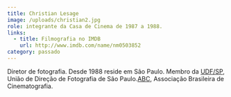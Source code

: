 ```yaml
---
title: Christian Lesage
image: /uploads/christian2.jpg
role: integrante da Casa de Cinema de 1987 a 1988.
links:
  - title: Filmografia no IMDB
    url: http://www.imdb.com/name/nm0503852
category: passado
---
```

Diretor de fotografia. Desde 1988 reside em São Paulo. Membro da [UDF/SP](http://www.udfsp.com.br/wp/?ubltangoportfolio=christian-lesage), União de Direção de Fotografia de São Paulo.[ABC](http://abcine.org.br/abc/socio.php?id=173), Associação Brasileira de Cinematografia.